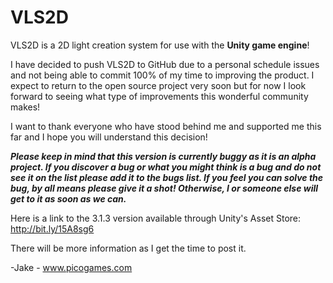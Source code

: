 # VLS2D
VLS2D is a 2D light creation system for use with the <b>Unity game engine</b>!

I have decided to push VLS2D to GitHub due to a personal schedule issues and not being able to commit 100% of my time to improving the product.
I expect to return to the open source project very soon but for now I look forward to seeing what type of improvements this wonderful community makes!

I want to thank everyone who have stood behind me and supported me this far and I hope you will understand this decision!

<b><i>Please keep in mind that this version is currently buggy as it is an alpha project. If you discover a bug or what you might think is a bug and do not see it on the list please add it to the bugs list. If you feel you can solve the bug, by all means please give it a shot! Otherwise, I or someone else will get to it as soon as we can.</i></b>

Here is a link to the 3.1.3 version available through Unity's Asset Store: http://bit.ly/15A8sg6

There will be more information as I get the time to post it.

-Jake - www.picogames.com
